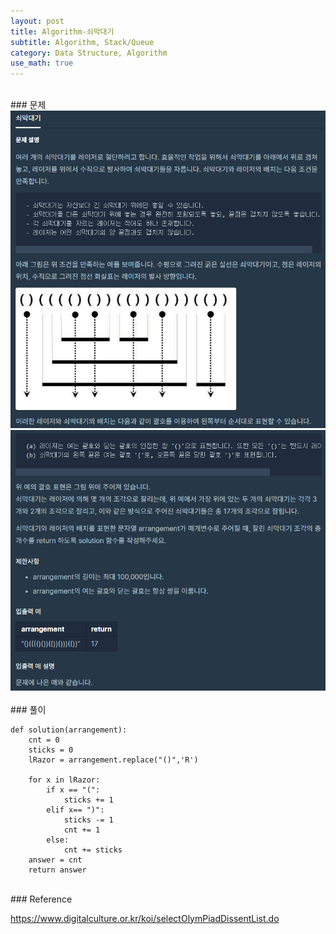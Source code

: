 ```yaml
---
layout: post
title: Algorithm-쇠막대기
subtitle: Algorithm, Stack/Queue
category: Data Structure, Algorithm
use_math: true
---
```


<br>
### 문제

<center><img src = '/post_img/200404/image9.png' width="600"/></center>
<center><img src = '/post_img/200404/image10.png' width="600"/></center>

<br>
### 풀이

```
def solution(arrangement):
    cnt = 0
    sticks = 0
    lRazor = arrangement.replace("()",'R')

    for x in lRazor:
        if x == "(":
            sticks += 1
        elif x== ")":
            sticks -= 1
            cnt += 1
        else:
            cnt += sticks
    answer = cnt
    return answer
```

<br>
### Reference

https://www.digitalculture.or.kr/koi/selectOlymPiadDissentList.do

